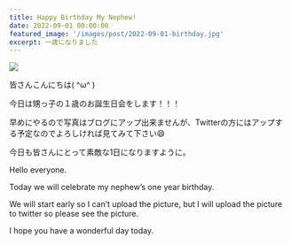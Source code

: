 ```yaml
---
title: Happy Birthday My Nephew!
date: 2022-09-01 00:00:00
featured_image: '/images/post/2022-09-01-birthday.jpg'
excerpt: 一歳になりました
---
```


![](https://yutarochan.github.io/yurumina/images/post/2022-09-01-birthday.jpg)

皆さんこんにちは( ^ω^ )

今日は甥っ子の１歳のお誕生日会をします！！！

早めにやるので写真はブログにアップ出来ませんが、Twitterの方にはアップする予定なのでよろしければ見てみて下さい😄

今日も皆さんにとって素敵な1日になりますように。


Hello everyone. 

Today we will celebrate my nephew’s one year birthday. 

We will start early so I can’t upload the picture, but I will upload the picture to twitter so please see the picture. 

I hope you have a wonderful day today. 

